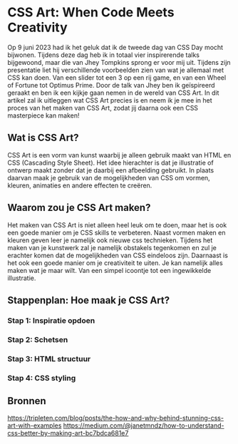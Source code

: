 # CSS Art: When Code Meets Creativity
Op 9 juni 2023 had ik het geluk dat ik de tweede dag van CSS Day mocht bijwonen. Tijdens deze dag heb ik in totaal vier inspirerende talks bijgewoond, maar die van Jhey Tompkins sprong er voor mij uit. Tijdens zijn presentatie liet hij verschillende voorbeelden zien van wat je allemaal met CSS kan doen. Van een slider tot een 3 op een rij game, en van een Wheel of Fortune tot Optimus Prime. Door de talk van Jhey ben ik geïspireerd geraakt en ben ik een kijkje gaan nemen in de wereld van CSS Art. In dit artikel zal ik uitleggen wat CSS Art precies is en neem ik je mee in het proces van het maken van CSS Art, zodat jij daarna ook een CSS masterpiece kan maken!

## Wat is CSS Art?
CSS Art is een vorm van kunst waarbij je alleen gebruik maakt van HTML en CSS (Cascading Style Sheet). Het idee hierachter is dat je illustratie of ontwerp maakt zonder dat je daarbij een afbeelding gebruikt. In plaats daarvan maak je gebruik van de mogelijkheden van CSS om vormen, kleuren, animaties en andere effecten te creëren. 

## Waarom zou je CSS Art maken?
Het maken van CSS Art is niet alleen heel leuk om te doen, maar het is ook een goede manier om je CSS skills te verbeteren. Naast vormen maken en kleuren geven leer je namelijk ook nieuwe css technieken. Tijdens het maken van je kunstwerk zal je namelijk obstakels tegenkomen en zul je erachter komen dat de mogelijkheden van CSS eindeloos zijn. Daarnaast is het ook een goede manier om je creativiteit te uiten. Je kan namelijk alles maken wat je maar wilt. Van een simpel icoontje tot een ingewikkelde illustratie.




## Stappenplan: Hoe maak je CSS Art?

### Stap 1: Inspiratie opdoen

### Stap 2: Schetsen

### Stap 3: HTML structuur

### Stap 4: CSS styling



## Bronnen
https://tripleten.com/blog/posts/the-how-and-why-behind-stunning-css-art-with-examples
https://medium.com/@janetmndz/how-to-understand-css-better-by-making-art-bc7bdca681e7
